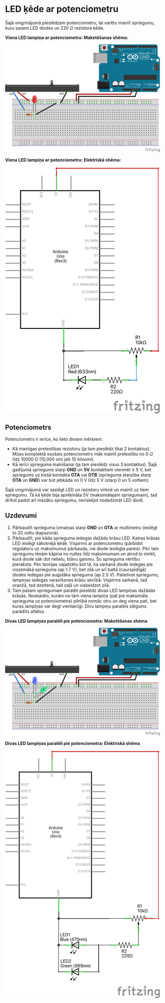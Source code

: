 # LED ķēde ar potenciometru

Šajā vingrinājumā pieslēdzam potenciometru, lai varētu mainīt 
spriegumu, kuru saņem LED diodes un $220~\Omega$ rezistora ķēde.

**Viena LED lampiņa ar potenciometru: Maketēšanas shēma:**

![](Potentiometer_bb.png)

**Viena LED lampiņa ar potenciometru: Elektriskā shēma:** 

![](Potentiometer_schem.png)


## Potenciometrs

Potenciometrs ir ierīce, ko lieto diviem mērķiem:

* Kā mainīgas pretestības rezistoru (ja tam pieslēdz tikai 2 kontaktus).
  Mūsu komplektā esošais potenciometrs māk mainīt pretestību no 
  $0~\Omega$ līdz $10000~\Omega$ (10,000 omi jeb $10$ kiloomi).  
* Kā ierīci sprieguma mainīšanai (ja tam pieslēdz visus 3 kontaktus). 
  Šajā gadījumā spriegums starp **GND** un **5V** kontaktiem 
  vienmēr ir $5~\text{V}$, bet spriegums uz trešā kontakta **OTA** vai **OTB**
  (sprieguma starpība starp **OTA** un **GND**) 
  var būt jebkāda no $0~\text{V}$ līdz $5~\text{V}$ (starp 0 un 5 voltiem).

Šajā vingrinājumā var saslēgt LED un rezistoru virknē un 
mainīt uz tiem spriegumu. Tā kā ķēde bija aprēķināta 5V (maksimālajam spriegumam), 
tad drīkst padot arī mazāku spriegumu, neriskējot nodedzināt LED diodi. 

## Uzdevumi

1. Pārbaudīt sprieguma izmaiņas starp **GND** un **OTA** ar multimetru 
   (ieslēgt to 20 voltu diapazonā). 
2. Pārbaudīt, pie kāda sprieguma iedegas dažādu krāsu LED. 
   Katras krāsas LED ieslēgt sākotnējā ķēdē. Vispirms ar potenciometru (pārbīdot 
   regulatoru uz maksimumu)
   pārbauda, vai diode ieslēgta pareizi. Pēc tam spriegumu lēnām kāpina no nulles 
   līdz maksimumam un atrod to mirkli, kurā diode sāk dot nelielu, blāvu gaismu. 
   Šo sprieguma vērtību pieraksta.
   Pēc teorijas vajadzētu būt tā, ka sarkanā diode iedegas pie viszemākā sprieguma 
   (ap $1.7~\text{V}$), bet zilā un arī baltā (caurspīdīgā) diodes iedegas pie 
   augstāka sprieguma (ap $2.5~\text{V}$). Palielinot spriegumu, lampiņas iedegas 
   varavīksnes krāsu secībā: Vispirms sarkanā, tad oranžā, tad dzeltenā, 
   tad zaļā un visbeidzot zilā. 
3. Tam pašam spriegumam paralēli pieslēdz divas LED lampiņas dažādās krāsās. 
   Noskaidro, kurām no tām viena lampiņa (pat pie maksimāla sprieguma uz potenciometra)
   pilnībā nomāc otru un deg viena pati, bet kuras lampiņas var degt vienlaicīgi. 
   Divu lampiņu paralēls slēgums parādīts attēlos.

**Divas LED lampiņas paralēli pie potenciometra: Maketēšanas shēma**

![](Potentiometer_multiple_LED_bb.png)

**Divas LED lampiņas paralēli pie potenciometra: Elektriskā shēma**

![](Potentiometer_multiple_LED_schem.png)

